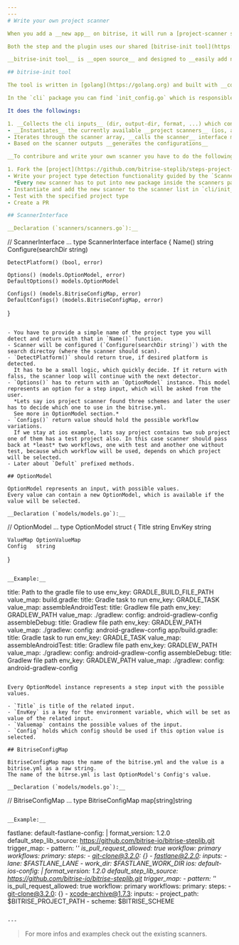```yaml
---
---
# Write your own project scanner

When you add a __new app__ on bitrise, it will run a [project-scanner step](https://github.com/bitrise-steplib/steps-project-scanner) to figure out the __project's type__ and generate a __configuration__ based on the type. Same functionality exist as a bitrise cli [plugin](https://github.com/bitrise-core/bitrise-plugins-init).

Both the step and the plugin uses our shared [bitrise-init tool](https://github.com/bitrise-core/bitrise-init), which is responsible for detecting project type and generating the raleted bitrise configuration (bitrise.yml).

__bitrise-init tool__ is __open source__ and designed to __easily add new project type__ support. The following article will explain, how to write your own project scanner.

## bitrise-init tool

The tool is written in [golang](https://golang.org) and built with __command line interface__.

In the `cli` package you can find `init_config.go` which is responsible to initialize a bitrise configuration file.  

It does the followings:

1. __Collects the cli inputs__ (dir, output-dir, format, ...) which configures the init process and prints this params
- __Instantiates__ the currently available __project scanners__ (ios, android, xamarin, fastlane) and puts them into an array
- Iterates through the scanner array, __calls the scanner__ interface methods on every scanner and collects them outputs  
- Based on the scanner outputs __generates the configurations__

__To contribure and write your own scanner you have to do the followings:__

1. Fork the [project](https://github.com/bitrise-steplib/steps-project-scanner)
- Write your project type detection functionality guided by the `ScannerInterface`  
  *Every new scanner has to put into new package inside the scanners package and has to contain go tests.*
- Instantiate and add the new scanner to the scanner list in `cli/init_config.go`
- Test with the specified project type
- Create a PR

## ScannerInterface

__Declaration (`scanners/scanners.go`):__

```
// ScannerInterface ...
type ScannerInterface interface {
	Name() string
	Configure(searchDir string)

	DetectPlatform() (bool, error)

	Options() (models.OptionModel, error)
	DefaultOptions() models.OptionModel

	Configs() (models.BitriseConfigMap, error)
	DefaultConfigs() (models.BitriseConfigMap, error)
}
```

- You have to provide a simple name of the project type you will detect and return with that in `Name()` function.  
- Scanner will be configured (`Configure(searchDir string)`) with the search directoy (where the scanner should scan).  
- `DetectPlatform()` should return true, if desired platform is detected.  
  It has to be a small logic, which quickly decide. If it return with falss, the scanner loop will continue with the next detector.  
- `Options()` has to return with an `OptionModel` instance. This model represents an option for a step input, which will be asked from the user.  
  *Lets say ios project scanner found three schemes and later the user has to decide which one to use in the bitrise.yml.  
  See more in OptionModel section.*
- `Configs()` return value should hold the possible workflow variations.  
  If we stay at ios example, lats say project contains two sub project one of them has a test project also. In this case scanner should pass back at *least* two workflows, one with test and another one without test, because which workflow will be used, depends on which project will be selected.
- Later about `Defult` prefixed methods.

## OptionModel

OptionModel represents an input, with possible values.  
Every value can contain a new OptionModel, which is available if the value will be selected.

__Declaration (`models/models.go`):__

```
// OptionModel ...
type OptionModel struct {
	Title  string 
	EnvKey string 

	ValueMap OptionValueMap 
	Config   string         
}
```

__Example:__

```
title: Path to the gradle file to use
env_key: GRADLE_BUILD_FILE_PATH
value_map:
  build.gradle:
    title: Gradle task to run
    env_key: GRADLE_TASK
    value_map:
      assembleAndroidTest:
        title: Gradlew file path
        env_key: GRADLEW_PATH
        value_map:
          ./gradlew:
            config: android-gradlew-config
      assembleDebug:
        title: Gradlew file path
        env_key: GRADLEW_PATH
        value_map:
          ./gradlew:
            config: android-gradlew-config
  app/build.gradle:
    title: Gradle task to run
    env_key: GRADLE_TASK
    value_map:
      assembleAndroidTest:
        title: Gradlew file path
        env_key: GRADLEW_PATH
        value_map:
          ./gradlew:
            config: android-gradlew-config
      assembleDebug:
        title: Gradlew file path
        env_key: GRADLEW_PATH
        value_map:
          ./gradlew:
            config: android-gradlew-config
```

Every OptionModel instance represents a step input with the possible values.  

- `Title` is title of the related input.  
- `EnvKey` is a key for the environment variable, which will be set as value of the related input.  
- `Valuemap` contains the possible values of the input.  
- `Config` holds which config should be used if this option value is selected.

## BitriseConfigMap

BitriseConfigMap maps the name of the bitrise.yml and the value is a bitrise.yml as a raw string.  
The name of the bitrse.yml is last OptionModel's Config's value.

__Declaration (`models/models.go`):__

```
// BitriseConfigMap ...
type BitriseConfigMap map[string]string
```

__Example:__

```
fastlane:
  default-fastlane-config: |
    format_version: 1.2.0
    default_step_lib_source: https://github.com/bitrise-io/bitrise-steplib.git
    trigger_map:
    - pattern: '*'
      is_pull_request_allowed: true
      workflow: primary
    workflows:
      primary:
        steps:
        - git-clone@3.2.0: {}
        - fastlane@2.2.0:
            inputs:
            - lane: $FASTLANE_LANE
            - work_dir: $FASTLANE_WORK_DIR
ios:
  default-ios-config: |
    format_version: 1.2.0
    default_step_lib_source: https://github.com/bitrise-io/bitrise-steplib.git
    trigger_map:
    - pattern: '*'
      is_pull_request_allowed: true
      workflow: primary
    workflows:
      primary:
        steps:
        - git-clone@3.2.0: {}
        - xcode-archive@1.7.3:
            inputs:
            - project_path: $BITRISE_PROJECT_PATH
            - scheme: $BITRISE_SCHEME
```

---
```


> For more infos and examples check out the existing scanners.

